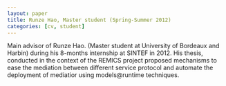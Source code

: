 ```yaml
---
layout: paper
title: Runze Hao, Master student (Spring-Summer 2012)
categories: [cv, student]
---
```


Main advisor of Runze Hao. (Master student at University of Bordeaux and
Harbin) during his 8-months internship at SINTEF in 2012. His thesis,
conducted in the context of the REMICS project proposed mechanisms to ease
the mediation between different service protocol and automate the deployment
of mediatior using models@runtime techniques.